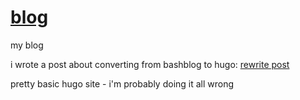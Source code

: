 # [blog](https://tilde.team/~ben/blog/)

my blog

i wrote a post about converting from bashblog to hugo:
[rewrite post](https://tilde.team/~ben/blog/hugo.html)

pretty basic hugo site - i'm probably doing it all wrong
